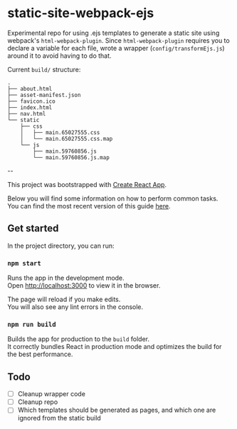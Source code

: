 # static-site-webpack-ejs

Experimental repo for using .ejs templates to generate a static site using webpack's `html-webpack-plugin`. Since `html-webpack-plugin` requires you to
declare a variable for each file, wrote a wrapper (`config/transformEjs.js`) around it to avoid having to do that.


Current `build/` structure:
```
.
├── about.html
├── asset-manifest.json
├── favicon.ico
├── index.html
├── nav.html
└── static
    ├── css
    │   ├── main.65027555.css
    │   └── main.65027555.css.map
    └── js
        ├── main.59760856.js
        └── main.59760856.js.map
```

--

This project was bootstrapped with [Create React App](https://github.com/facebookincubator/create-react-app).

Below you will find some information on how to perform common tasks.<br>
You can find the most recent version of this guide [here](https://github.com/facebookincubator/create-react-app/blob/master/packages/react-scripts/template/README.md).

## Get started

In the project directory, you can run:

### `npm start`

Runs the app in the development mode.<br>
Open [http://localhost:3000](http://localhost:3000) to view it in the browser.

The page will reload if you make edits.<br>
You will also see any lint errors in the console.

### `npm run build`

Builds the app for production to the `build` folder.<br>
It correctly bundles React in production mode and optimizes the build for the best performance.

## Todo
- [ ] Cleanup wrapper code
- [ ] Cleanup repo
- [ ] Which templates should be generated as pages, and which one are ignored from the static build
